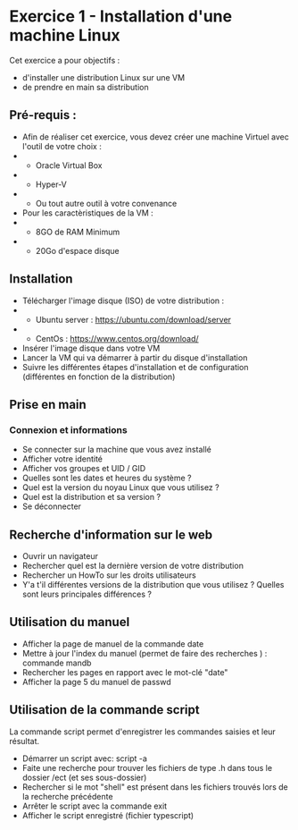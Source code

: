 # Exercice 1 - Installation d'une machine Linux

Cet exercice a pour objectifs : 
* d'installer une distribution Linux sur une VM
* de prendre en main sa distribution

## Pré-requis :
* Afin de réaliser cet exercice, vous devez créer une machine Virtuel avec l'outil de votre choix : 
* * Oracle Virtual Box
* * Hyper-V 
* * Ou tout autre outil à votre convenance
* Pour les caractèristiques de la VM : 
* * 8GO de RAM Minimum
* * 20Go d'espace disque

## Installation 

* Télécharger l'image disque (ISO) de votre distribution : 
* * Ubuntu server : https://ubuntu.com/download/server 
* * CentOs : https://www.centos.org/download/ 
* Insérer l'image disque dans votre VM 
* Lancer la VM qui va démarrer à partir du disque d'installation
* Suivre les différentes étapes d'installation et de configuration (différentes en fonction de la distribution)

## Prise en main

### Connexion et informations

* Se connecter sur la machine que vous avez installé
* Afficher votre identité 
* Afficher vos groupes et UID / GID
* Quelles sont les dates et heures du système ?
* Quel est la version du noyau Linux que vous utilisez ?
* Quel est la distribution et sa version ?
* Se déconnecter

## Recherche d'information sur le web

* Ouvrir un navigateur
* Rechercher quel est la dernière version de votre distribution
* Rechercher un HowTo sur les droits utilisateurs
* Y'a t'il différentes versions de la distribution que vous utilisez ? Quelles sont leurs principales différences ?

## Utilisation du manuel

* Afficher la page de manuel de la commande date
* Mettre à jour l'index du manuel (permet de faire des recherches ) : commande mandb 
* Rechercher les pages en rapport avec le mot-clé "date"
* Afficher la page 5 du manuel de passwd

## Utilisation de la commande script

La commande script permet d'enregistrer les commandes saisies et leur résultat.
* Démarrer un script avec: script -a 
* Faite une recherche pour trouver les fichiers de type .h dans tous le dossier /ect (et ses sous-dossier)
* Rechercher si le mot "shell" est présent dans les fichiers trouvés lors de la recherche précédente
* Arrêter le script avec la commande exit 
* Afficher le script enregistré (fichier typescript)